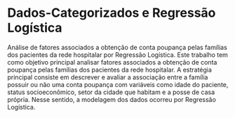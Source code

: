 # Dados-Categorizados e Regressão Logística

Análise de fatores associados a obtenção de conta poupança pelas famílias dos pacientes da rede hospitalar por Regressão Logística. Este trabalho tem como objetivo principal analisar fatores associados a obtenção de conta poupança pelas famílias dos pacientes da rede hospitalar. A estratégia principal consiste em descrever e avaliar a associação entre a família possuir ou não uma conta poupança com variáveis como idade do paciente, status socioeconômico, setor da cidade que habitam e a posse de casa própria. Nesse sentido, a modelagem dos dados ocorreu por Regressão Logística.
